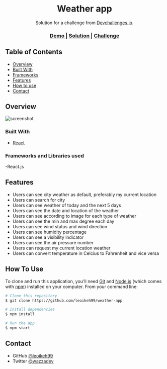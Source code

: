 <!-- Please update value in the {}  -->

<h1 align="center">Weather app</h1>

<div align="center">
   Solution for a challenge from  <a href="http://devchallenges.io" target="_blank">Devchallenges.io</a>.
</div>

<div align="center">
  <h3>
    <a href="https://weather-app1000.netlify.app/">
      Demo
    </a>
    <span> | </span>
    <a href="https://github.com/leoikeh99/weather-app">
      Solution
    </a>
    <span> | </span>
    <a href="https://devchallenges.io/challenges/mM1UIenRhK808W8qmLWv">
      Challenge
    </a>
  </h3>
</div>

<!-- TABLE OF CONTENTS -->

## Table of Contents

- [Overview](#overview)
- [Built With](#built-with)
- [Frameworks](#Frameworks-and-Libraries-used)
- [Features](#features)
- [How to use](#how-to-use)
- [Contact](#contact)

<!-- OVERVIEW -->

## Overview

![screenshot](/images/waether.PNG)

### Built With

- [React](https://reactjs.org/)

### Frameworks and Libraries used

-React.js

## Features

- Users can see city weather as default, preferably my current location
- Users can search for city
- Users can see weather of today and the next 5 days
- Users can see the date and location of the weather
- Users can see according to image for each type of weather
- Users can see the min and max degree each day
- Users can see wind status and wind direction
- Users can see humidity percentage
- Users can see a visibility indicator
- Users can see the air pressure number
- Users can request my current location weather
- Users can convert temperature in Celcius to Fahrenheit and vice versa

## How To Use

<!-- Example: -->

To clone and run this application, you'll need [Git](https://git-scm.com) and [Node.js](https://nodejs.org/en/download/) (which comes with [npm](http://npmjs.com)) installed on your computer. From your command line:

```bash
# Clone this repository
$ git clone https://github.com/leoikeh99/weather-app

# Install dependencies
$ npm install

# Run the app
$ npm start
```

## Contact

- GitHub [@leoikeh99](https://github.com/leoikeh99)
- Twitter [@wazzadev](https://twitter.com/wazza_dev)
